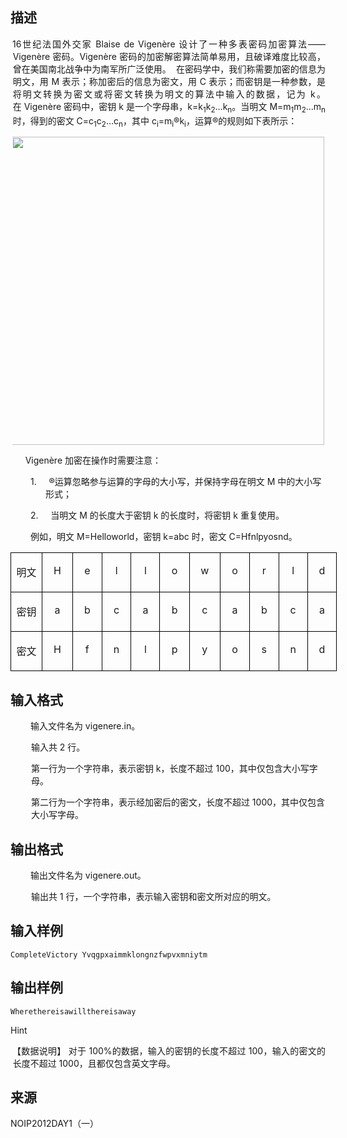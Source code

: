 ## 描述

<p class="MsoNormal" style="margin-left:2.75pt;text-align:justify;text-indent:-.5pt;"> 16世纪法国外交家 Blaise de Vigenère 设计了一种多表密码加密算法<span>——</span>Vigenère 密码。Vigenère 密码的加密解密算法简单易用，且破译难度比较高，曾在美国南北战争中为南军所广泛使用。  在密码学中，我们称需要加密的信息为明文，用 M 表示；称加密后的信息为密文，用 C 表示；而密钥是一种参数，是将明文转换为密文或将密文转换为明文的算法中输入的数据，记为 k。 在 Vigenère 密码中，密钥 k 是一个字母串，k=k<sub>1</sub>k<sub>2</sub><span>…</span>k<sub>n</sub>。当明文 M=m<sub>1</sub>m<sub>2</sub><span>…</span>m<sub>n </sub>时，得到的密文 C=c<sub>1</sub>c<sub>2</sub><span>…</span>c<sub>n</sub>，其中 c<sub>i</sub>=m<sub>i</sub>®k<sub>i</sub>，运算®的规则如下表所示： </p> <p class="MsoNormal" style="margin-left:2.75pt;text-align:justify;text-indent:-.5pt;"> <img src="/JudgeOnline/upload/image/20170729/20170729112332_69870.png" alt="" width="500" height="493" title="" align="" /> </p> <p class="MsoNormal" style="margin-left:2.75pt;text-align:justify;text-indent:-.5pt;"> <p class="MsoNormal">       Vigenère 加密在操作时需要注意： <span></span> </p> <p class="MsoNormal" style="margin-left:42.0pt;text-indent:-18.0pt;"> 1.     ®运算忽略参与运算的字母的大小写，并保持字母在明文 M 中的大小写形式； <span></span> </p> <p class="MsoNormal" style="margin-left:42.0pt;text-indent:-18.0pt;"> 2.     当明文 M 的长度大于密钥 k 的长度时，将密钥 k 重复使用。 <span></span> </p> <p class="MsoNormal" style="margin-left:24.0pt;text-indent:0cm;"> 例如，明文 M=Helloworld，密钥 k=abc 时，密文 C=Hfnlpyosnd。 <span></span> </p> <table class="MsoNormalTable ke-zeroborder" border="0" cellspacing="0" cellpadding="0" width="653" style="width:391.5pt;"> <tbody> <tr> <td width="58" valign="top" style="border:solid black 1.0pt;"> <p class="MsoNormal" style="text-align:center;margin-left:0.1pt;text-indent:0cm;"> <span style="font-family:宋体;">明文</span><span style="font-family:""> </span><span></span> </p> </td> <td width="61" valign="top" style="border:solid black 1.0pt;"> <p class="MsoNormal" style="text-align:center;margin-left:0.1pt;text-indent:0cm;"> <span style="font-family:"">H </span><span></span> </p> </td> <td width="60" valign="top" style="border:solid black 1.0pt;"> <p class="MsoNormal" style="text-align:center;margin-left:0.1pt;text-indent:0cm;"> <span style="font-family:"">e </span><span></span> </p> </td> <td width="59" valign="top" style="border:solid black 1.0pt;"> <p class="MsoNormal" style="text-align:center;margin-left:0.1pt;text-indent:0cm;"> <span style="font-family:"">l </span><span></span> </p> </td> <td width="59" valign="top" style="border:solid black 1.0pt;"> <p class="MsoNormal" style="text-align:center;margin-left:0.1pt;text-indent:0cm;"> <span style="font-family:"">l </span><span></span> </p> </td> <td width="60" valign="top" style="border:solid black 1.0pt;"> <p class="MsoNormal" style="text-align:center;margin-left:0.1pt;text-indent:0cm;"> <span style="font-family:"">o </span><span></span> </p> </td> <td width="61" valign="top" style="border:solid black 1.0pt;"> <p class="MsoNormal" style="text-align:center;margin-left:0.1pt;text-indent:0cm;"> <span style="font-family:"">w </span><span></span> </p> </td> <td width="60" valign="top" style="border:solid black 1.0pt;"> <p class="MsoNormal" style="text-align:center;margin-left:0.1pt;text-indent:0cm;"> <span style="font-family:"">o </span><span></span> </p> </td> <td width="59" valign="top" style="border:solid black 1.0pt;"> <p class="MsoNormal" style="text-align:center;margin-left:0.1pt;text-indent:0cm;"> <span style="font-family:"">r </span><span></span> </p> </td> <td width="58" valign="top" style="border:solid black 1.0pt;"> <p class="MsoNormal" style="text-align:center;text-indent:0cm;"> <span style="font-family:"">l </span><span></span> </p> </td> <td width="58" valign="top" style="border:solid black 1.0pt;"> <p class="MsoNormal" style="text-align:center;margin-left:0.1pt;text-indent:0cm;"> <span style="font-family:"">d </span><span></span> </p> </td> </tr> <tr> <td width="58" valign="top" style="border:solid black 1.0pt;"> <p class="MsoNormal" style="text-align:center;margin-left:0.1pt;text-indent:0cm;"> <span style="font-family:宋体;">密钥</span><span style="font-family:""> </span><span></span> </p> </td> <td width="61" valign="top" style="border:solid black 1.0pt;"> <p class="MsoNormal" style="text-align:center;margin-left:0.1pt;text-indent:0cm;"> <span style="font-family:"">a </span><span></span> </p> </td> <td width="60" valign="top" style="border:solid black 1.0pt;"> <p class="MsoNormal" style="text-align:center;margin-left:0.1pt;text-indent:0cm;"> <span style="font-family:"">b </span><span></span> </p> </td> <td width="59" valign="top" style="border:solid black 1.0pt;"> <p class="MsoNormal" style="text-align:center;margin-left:0.1pt;text-indent:0cm;"> <span style="font-family:"">c </span><span></span> </p> </td> <td width="59" valign="top" style="border:solid black 1.0pt;"> <p class="MsoNormal" style="text-align:center;margin-left:0.1pt;text-indent:0cm;"> <span style="font-family:"">a </span><span></span> </p> </td> <td width="60" valign="top" style="border:solid black 1.0pt;"> <p class="MsoNormal" style="text-align:center;margin-left:0.1pt;text-indent:0cm;"> <span style="font-family:"">b </span><span></span> </p> </td> <td width="61" valign="top" style="border:solid black 1.0pt;"> <p class="MsoNormal" style="text-align:center;margin-left:0.1pt;text-indent:0cm;"> <span style="font-family:"">c </span><span></span> </p> </td> <td width="60" valign="top" style="border:solid black 1.0pt;"> <p class="MsoNormal" style="text-align:center;margin-left:0.1pt;text-indent:0cm;"> <span style="font-family:"">a </span><span></span> </p> </td> <td width="59" valign="top" style="border:solid black 1.0pt;"> <p class="MsoNormal" style="text-align:center;margin-left:0.1pt;text-indent:0cm;"> <span style="font-family:"">b </span><span></span> </p> </td> <td width="58" valign="top" style="border:solid black 1.0pt;"> <p class="MsoNormal" style="text-align:center;text-indent:0cm;"> <span style="font-family:"">c </span><span></span> </p> </td> <td width="58" valign="top" style="border:solid black 1.0pt;"> <p class="MsoNormal" style="text-align:center;margin-left:0.1pt;text-indent:0cm;"> <span style="font-family:"">a </span><span></span> </p> </td> </tr> <tr> <td width="58" valign="top" style="border:solid black 1.0pt;"> <p class="MsoNormal" style="text-align:center;margin-left:0.1pt;text-indent:0cm;"> <span style="font-family:宋体;">密文</span><span style="font-family:""> </span><span></span> </p> </td> <td width="61" valign="top" style="border:solid black 1.0pt;"> <p class="MsoNormal" style="text-align:center;margin-left:0.1pt;text-indent:0cm;"> <span style="font-family:"">H </span><span></span> </p> </td> <td width="60" valign="top" style="border:solid black 1.0pt;"> <p class="MsoNormal" style="text-align:center;margin-left:0.1pt;text-indent:0cm;"> <span style="font-family:"">f </span><span></span> </p> </td> <td width="59" valign="top" style="border:solid black 1.0pt;"> <p class="MsoNormal" style="text-align:center;margin-left:0.1pt;text-indent:0cm;"> <span style="font-family:"">n </span><span></span> </p> </td> <td width="59" valign="top" style="border:solid black 1.0pt;"> <p class="MsoNormal" style="text-align:center;margin-left:0.1pt;text-indent:0cm;"> <span style="font-family:"">l </span><span></span> </p> </td> <td width="60" valign="top" style="border:solid black 1.0pt;"> <p class="MsoNormal" style="text-align:center;margin-left:0.1pt;text-indent:0cm;"> <span style="font-family:"">p </span><span></span> </p> </td> <td width="61" valign="top" style="border:solid black 1.0pt;"> <p class="MsoNormal" style="text-align:center;margin-left:0.1pt;text-indent:0cm;"> <span style="font-family:"">y </span><span></span> </p> </td> <td width="60" valign="top" style="border:solid black 1.0pt;"> <p class="MsoNormal" style="text-align:center;margin-left:0.1pt;text-indent:0cm;"> <span style="font-family:"">o </span><span></span> </p> </td> <td width="59" valign="top" style="border:solid black 1.0pt;"> <p class="MsoNormal" style="text-align:center;margin-left:0.1pt;text-indent:0cm;"> <span style="font-family:"">s </span><span></span> </p> </td> <td width="58" valign="top" style="border:solid black 1.0pt;"> <p class="MsoNormal" style="text-align:center;text-indent:0cm;"> <span style="font-family:"">n </span><span></span> </p> </td> <td width="58" valign="top" style="border:solid black 1.0pt;"> <p class="MsoNormal" style="text-align:center;margin-left:0.1pt;text-indent:0cm;"> <span style="font-family:"">d</span> </p> </td> </tr> </tbody> </table> </p>

## 输入格式

<p class="MsoNormal" style="margin-left:24.45pt;text-indent:-.5pt;"> 输入文件名为 vigenere.in。 <span></span> </p> <p class="MsoNormal" style="margin-left:24.7pt;"> 输入共 2 行。 <span></span> </p> <p class="MsoNormal" style="margin-left:24.7pt;"> 第一行为一个字符串，表示密钥 k，长度不超过 100，其中仅包含大小写字母。 </p> <p class="MsoNormal" style="margin-left:24.7pt;"> 第二行为一个字符串，表示经加密后的密文，长度不超过 1000，其中仅包含大小写字母。 </p>

## 输出格式

<p class="MsoNormal" style="margin-left:24.45pt;text-indent:-.5pt;"> 输出文件名为 vigenere.out。 <span></span> </p> <p class="MsoNormal" style="margin-left:24.7pt;"> 输出共 1 行，一个字符串，表示输入密钥和密文所对应的明文。 <span></span> </p>

## 输入样例

```plaintext
CompleteVictory Yvqgpxaimmklongnzfwpvxmniytm
```

## 输出样例

```plaintext
Wherethereisawillthereisaway
```

Hint

<p class="MsoNormal" style="margin-left:2.75pt;text-align:justify;text-indent:-.5pt;"> 【数据说明】 对于 100%的数据，输入的密钥的长度不超过 100，输入的密文的长度不超过 1000，且都仅包含英文字母。 <span></span> </p>

## 来源

NOIP2012DAY1（一）

